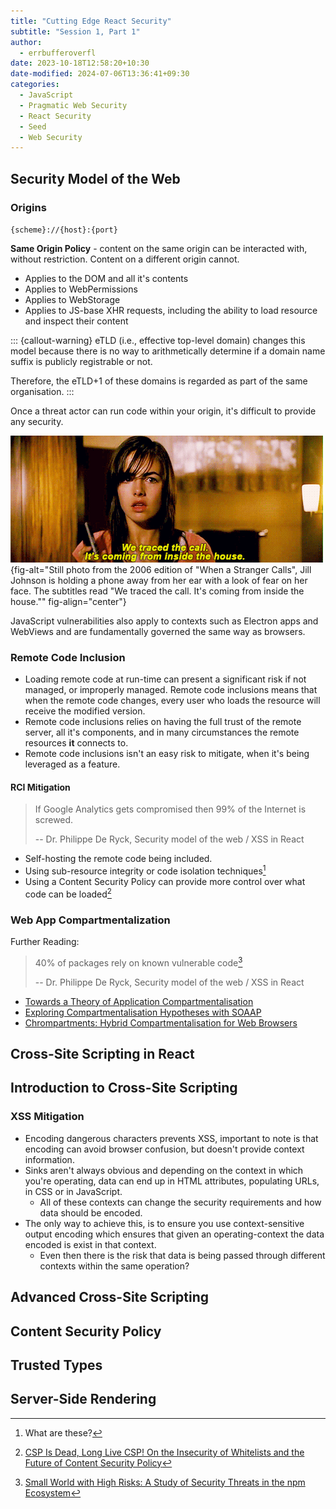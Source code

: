 ```yaml
---
title: "Cutting Edge React Security"
subtitle: "Session 1, Part 1"
author:
  - errbufferoverfl
date: 2023-10-18T12:58:20+10:30
date-modified: 2024-07-06T13:36:41+09:30
categories:
  - JavaScript
  - Pragmatic Web Security
  - React Security
  - Seed
  - Web Security
---
```


## Security Model of the Web

### Origins

`{scheme}://{host}:{port}`

**Same Origin Policy** - content on the same origin can be interacted with, without restriction. Content on a different origin cannot.

- Applies to the DOM and all it's contents
- Applies to WebPermissions
- Applies to WebStorage
- Applies to JS-base XHR requests, including the ability to load resource and inspect their content

::: {callout-warning}
eTLD (i.e., effective top-level domain) changes this model because there is no way to arithmetically determine if a domain name suffix is publicly registrable or not.

Therefore, the eTLD+1 of these domains is regarded as part of the same organisation.
:::

Once a threat actor can run code within your origin, it's difficult to provide any security.

![Do you want cross-site scripting? Because this is what happens when you get cross-site scripting.](/imgs/cutting-edge-react-security.png){fig-alt="Still photo from the 2006 edition of \"When a Stranger Calls\", Jill Johnson is holding a phone away from her ear with a look of fear on her face. The subtitles read \"We traced the call. It's coming from inside the house.\"" fig-align="center"}

JavaScript vulnerabilities also apply to contexts such as Electron apps and WebViews and are fundamentally governed the same way as browsers.

### Remote Code Inclusion

- Loading remote code at run-time can present a significant risk if not managed, or improperly managed. Remote code inclusions means that when the remote code changes, every user who loads the resource will receive the modified version.
- Remote code inclusions relies on having the full trust of the remote server, all it's components, and in many circumstances the remote resources **it** connects to.
- Remote code inclusions isn't an easy risk to mitigate, when it's being leveraged as a feature.

#### RCI Mitigation

> If Google Analytics gets compromised then 99% of the Internet is screwed.
> 
> -- Dr. Philippe De Ryck, Security model of the web / XSS in React

- Self-hosting the remote code being included.
- Using sub-resource integrity or code isolation techniques[^1]
- Using a Content Security Policy can provide more control over what code can be loaded[^2]

### Web App Compartmentalization

Further Reading:

> 40% of packages rely on known vulnerable code[^3]
> 
> -- Dr. Philippe De Ryck, Security model of the web / XSS in React

- [Towards a Theory of Application Compartmentalisation](https://link.springer.com/chapter/10.1007/978-3-642-41717-7_4)
- [Exploring Compartmentalisation Hypotheses with SOAAP](https://www.researchgate.net/publication/260346153_Exploring_Compartmentalisation_Hypotheses_with_SOAAP)
- [Chrompartments: Hybrid Compartmentalisation for Web Browsers](https://kclpure.kcl.ac.uk/portal/en/projects/chrompartments-hybrid-compartmentalisation-for-web-browsers)

## Cross-Site Scripting in React

## Introduction to Cross-Site Scripting

### XSS Mitigation

- Encoding dangerous characters prevents XSS, important to note is that encoding can avoid browser confusion, but doesn't provide context information.
- Sinks aren't always obvious and depending on the context in which you're operating, data can end up in HTML attributes, populating URLs, in CSS or in JavaScript.
  - All of these contexts can change the security requirements and how data should be encoded.
- The only way to achieve this, is to ensure you use context-sensitive output encoding which ensures that given an operating-context the data encoded is exist in that context.
  - Even then there is the risk that data is being passed through different contexts within the same operation?

## Advanced Cross-Site Scripting

## Content Security Policy

## Trusted Types

## Server-Side Rendering

[^1]: What are these?
[^2]: [CSP Is Dead, Long Live CSP! On the Insecurity of Whitelists and the Future of Content Security Policy](https://research.google/pubs/pub45542/)
[^3]: [Small World with High Risks: A Study of Security Threats in the npm Ecosystem](https://www.usenix.org/conference/usenixsecurity19/presentation/zimmerman)
